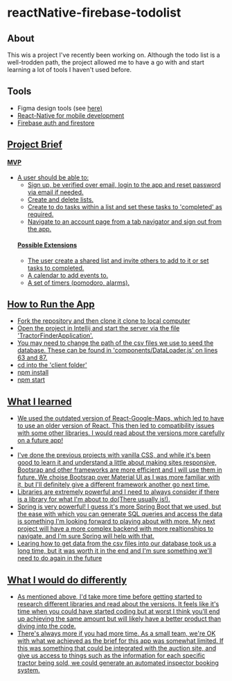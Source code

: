 # reactNative-firebase-todolist
<h2>About</h2>
<p>This wis a project I've recently been working on.  Although the todo list is a well-trodden path, the project allowed me to have a go with and start learning a lot of tools I haven't used before.</p>

<h2>Tools</h2>
<ul>
  <li>Figma design tools (see <a target="_blank" href="https://www.figma.com/file/VtdIdSTRVnJesQ4OQZmyf2/ToDoList?node-id=0%3A1">here)</li>
  <li>React-Native for mobile development</li>
  <li>Firebase auth and firestore</li>
 </ul>
 
<h2>Project Brief</h2>

<h4>MVP</h4>
 <ul>
  <li>A user should be able to:
    <ul>
      <li>Sign up, be verified over email, login to the app and reset password via email if needed.</li>
      <li>Create and delete lists.</li>
      <li>Create to do tasks within a list and set these tasks to 'completed' as required.</li>
      <li>Navigate to an account page from a tab navigator and sign out from the app.</li>
    </ul>
  </li>
  
  <h4>Possible Extensions</h4>
 <ul>
  <li>The user create a shared list and invite others to add to it or set tasks to completed.</li>
  <li>A calendar to add events to.</li>
  <li>A set of timers (pomodoro, alarms).</li>
 </ul>
 </ul>
 
 <h2>How to Run the App</h2>
  <ul>
    <li>Fork the repository and then clone it clone to local computer</li>
    <li>Open the project in Intellij and start the server via the file 'TractorFinderApplication'.</li>
    <li>You may need to change the path of the csv files we use to seed the database.  These can be found in 'components/DataLoader.js' on lines 63 and 87.</li>
  <li>cd into the 'client folder'</li>
  <li>npm install</li>
  <li>npm start</li>
  </ul>
  
  <h2>What I learned</h2>
  <ul>
    <li>We used the outdated version of React-Google-Maps, which led to have to use an older version of React.  This then led to compatibility issues with some other libraries.  I would read about the versions more carefully on a future app!<li>
    <li>I've done the previous projects with vanilla CSS, and while it's been good to learn it and understand a little about making sites responsive, Bootsrap and other frameworks are more efficient and I will use them in future.  We choise Bootsrap over Material UI as I was more familiar with it, but I'll definitely give a different framework another go next time.</li>
    <li>Libraries are extremely powerful and I need to always consider if there is a library for what I'm about to do(There usually is!).</li>
    <li>Spring is very powerful!  I guess it's more Spring Boot that we used, but the ease with which you can generate SQL queries and access the data is something I'm looking forward to playing about with more.  My next project will have a more complex backend with more realtionships to navigate, and I'm sure Spring will help with that.</li>
    <li>Learing how to get data from the csv files into our database took us a long time, but it was worth it in the end and I'm sure something we'll need to do again in the future</li>
  </ul>
  
  <h2>What I would do differently</h2>
  <ul>
    <li>As mentioned above, I'd take more time before getting started to research different libraries and read about the versions.  It feels like it's time when you could have started coding but at worst I think you'll end up achieving the same amount but will likely have a better product than diving into the code. </li>
    <li>There's always more if you had more time.  As a small team, we're OK with what we achieved as the brief for this app was somewhat limited.  If this was something that could be integrated with the auction site, and give us access to things such as the information for each specific tractor being sold, we could generate an automated inspector booking system.</li>
  </ul>
